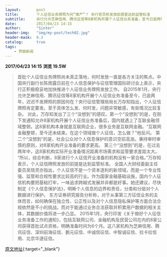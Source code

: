 ```yaml
---
layout:       post
title:        个人征信业务牌照为何“难产”？ 央行官员称发放前提是达到监管标准
subtitle:     央行允许芝麻信用、腾讯征信等8家机构开展个人征信业务准备，至今已逾两年。
date:         2017/04/23 14:15
author:       "Sinter"
header-img:   "img/my-post/tech02.jpg"
header-mask:  0.3
catalog:      true
tags:
    - 界面新闻
---
```


**2017/04/23 14:15**  **浏览 19.5W**

> 首批个人征信业务牌照尚未真正落地，何时发放一直是各方关注的焦点。中国央行副行长陈雨露日前在个人信息保护与征信管理国际研讨会上表示，央行正积极稳妥地加快推进个人征信业务牌照发放工作。
自2015年1月，央行允许芝麻信用、腾讯征信等8家机构开展个人征信业务准备至今，已逾两年，迟迟不发牌照的原因何在？央行征信管理局局长万存知指出，个人征信牌照肯定要发。至于具体怎么发、何时发，问题非常敏感，有些情况比较复杂。
对此，万存知发出了三个“没想到”的感叹。第一个“没想到”的是，在刚下发通知允许8家机构开展个人征信业务准备后，国内就遇上了互联金融领域整顿。这8家机构本身就是互联网企业，很多业务是互联网金融。“互联网金融整顿，至今还未结束。在这个领域做个人征信，怎么做？”他反问。
第二个“没想到”的是，社会公众对个人信息保护的意识空前高涨。秉持审时审慎的原则，对8家机构开业准备的要求更高。
第三个“没想到”的是，在过去两年中，这8家机构实际开业准备情况距离市场需求和监管要求差距太大。
“所以，综合判断，8家进行个人征信开业准备的机构没有一家合格。”万存知表示，个人征信牌照发放的前提是达到监管标准。
全国人大财经委副主任委员吴晓灵亦指出，个人征信不是一个资本逐利的新领域，而是一个专业性强、监管和合规性要求比较高的行业。作为国家金融基础设施，国内个人征信机构要把基础打牢，一味追求跨越式发展并非都是好事。她还建议，尽快制定《个人信息保护法》，明晰个人信息的边界和责任，分类和分层对个人数据进行保护。
东方证券研究报告分析称，对于从事第三方征信业务的主体而言，如何确保在独立性、公正性以及对个人信息隐私保护等方面合法合规依然是不小的挑战。而对于能通过业务合法获取并积累用户数据的相关主体，其数据价值将进一步凸显。
2015年1月，央行印发《关于做好个人征信业务准备工作的通知》，包括互联网公司、金融机构及民营公司在内的8家公司获得首批试点资格，明确准备时间为6个月。这八家机构为芝麻信用、腾讯征信、深圳前海征信、鹏元征信、中诚信征信、中智诚征信、拉卡拉信用、北京华道征信。



[原文地址](http://www.jiemian.com/article/1269619.html){:target="_blank"}


